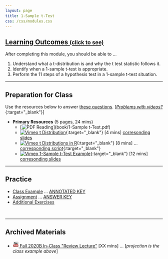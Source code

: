 ```yaml
---
layout: page
title: 1-Sample t-Test
css: /css/modules.css
---
```


<div class="panel-group-ILOs">
  <div class="panel panel-default">
    <div class="panel-heading">
      <h2 class="panel-title">
        <a data-toggle="collapse" href="#ILOs">Learning Outcomes <small>(click to see)</small></a>
      </h2>
    </div>
    <div id="ILOs" class="panel-collapse collapse">
      <div class="panel-body">

<p>After completing this module, you should be able to ...</p>

<ol>
  <li>Understand what a t-distribution is and why the t test statistic follows it.</li>
  <li>Identify when a 1-sample t-test is appropriate.</li>
  <li>Perform the 11 steps of a hypothesis test in a 1-sample t-test situation.</li>
</ol>
      </div>
    </div>
  </div>
</div>

----

## Preparation for Class

Use the resources below to answer [these questions](Prep/1Samplet). [[*Problems with videos?*](../resources/FAQs/videos){:target="_blank"}]

* **Primary Resources** (5 pages, 24 mins)
  * [![PDF](../img/pdf.png) Reading](book/1-Sample t-Test.pdf)
  * [![Vimeo](../img/dhovid.png) t Distribution](https://vimeo.com/user45324800/tdist){:target="_blank"} [4 mins] [corresonding slides](PPT/1Samplet_PPT1.pptx)
  * [![Vimeo](../img/dhovid.png) t Distributions in R](https://vimeo.com/user45324800/tdistribution){:target="_blank"} [8 mins] ... [corresponding script](HO/1Samplet_RHO.html){:target="_blank"}
  * [![Vimeo](../img/dhovid.png) 1-Sample t-Test Example](https://vimeo.com/user45324800/t1test-ex1){:target="_blank"} [12 mins] [corresonding slides](PPT/1Samplet_PPT2.pptx)

----

## Practice

* [Class Example](CE/1Samplet_CExmpl) ... [ANNOTATED KEY](CE/KEY_1Samplet_CExmpl)
* [Assignment](CE/1Samplet_CE1) ... [ANSWER KEY](CE/KEY_1Samplet_CE)
* [Additional Exercises](CE/1Samplet_CE2)

&nbsp;

----

## Archived Materials

* [![YouTube](../img/youtube.png) Fall 2020B In-Class "Review Lecture"]() [XX mins] ... [*projection is the class example above*]

<!----
* [Old Lecture Slides](PPT/1Samplet_PPT_old.pptx)
--->
